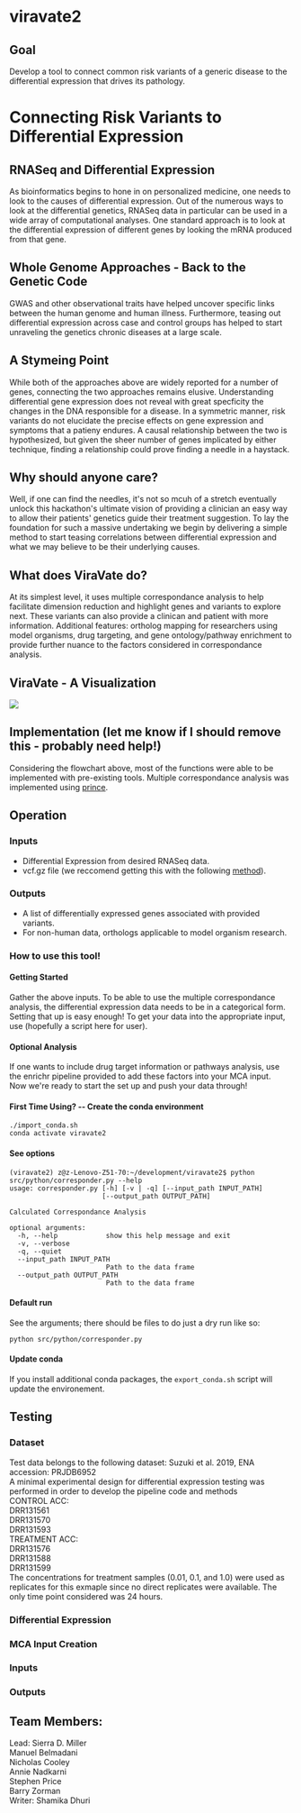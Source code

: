 # viravate2

## Goal
Develop a tool to connect common risk variants of a generic disease to the differential expression that drives its pathology.


# Connecting Risk Variants to Differential Expression

## RNASeq and Differential Expression
As bioinformatics begins to hone in on personalized medicine, one needs to look to the causes of differential expression. Out of the numerous ways to look at the differential genetics, RNASeq data in particular can be used in a wide array of computational analyses. One standard approach is to look at the differential expression of different genes by looking the mRNA produced from that gene.

## Whole Genome Approaches - Back to the Genetic Code
GWAS and other observational traits have helped uncover specific links between the human genome and human illness. Furthermore, teasing out differential expression across case and control groups has helped to start unraveling the genetics chronic diseases at a large scale.

## A Stymeing Point
While both of the approaches above are widely reported for a number of genes, connecting the two approaches remains elusive. Understanding differential gene expression does not reveal with great specficity the changes in the DNA responsible for a disease. In a symmetric manner, risk variants do not elucidate the precise effects on gene expression and symptoms that a patieny endures. A causal relationship between the two is hypothesized, but given the sheer number of genes implicated by either technique, finding a relationship could prove finding a needle in a haystack.

## Why should anyone care?
Well, if one can find the needles, it's not so mcuh of a stretch eventually unlock this hackathon's ultimate vision of providing a clinician an easy way to allow their patients' genetics guide their treatment suggestion. To lay the foundation for such a massive undertaking we begin by delivering a simple method to start teasing correlations between differential expression and what we may believe to be their underlying causes.

## What does ViraVate do?
At its simplest level, it uses multiple correspondance analysis to help facilitate dimension reduction and highlight genes and variants to explore next. These variants can also provide a clinican and patient with more information. Additional features: ortholog mapping for researchers using model organisms, drug targeting, and gene ontology/pathway enrichment to provide further nuance to the factors considered in correspondance analysis.

## ViraVate - A Visualization
<img src="./Revised_Flowchart.svg">

## Implementation (let me know if I should remove this - probably need help!)
Considering the flowchart above, most of the functions were able to be implemented with pre-existing tools. Multiple correspondance analysis was implemented using [prince](https://github.com/MaxHalford/Prince).  
## Operation
### Inputs
* Differential Expression from desired RNASeq data.
* vcf.gz file (we reccomend getting this with the following [method](https://github.com/collaborativebioinformatics/expressed-variant-impact)).

### Outputs
* A list of differentially expressed genes associated with provided variants.
* For non-human data, orthologs applicable to model organism research.

### How to use this tool!
#### Getting Started
Gather the above inputs. To be able to use the multiple correspondance analysis, the differential expression data needs to be in a categorical form.   
Setting that up is easy enough! To get your data into the appropriate input, use (hopefully a script here for user).
#### Optional Analysis
If one wants to include drug target information or pathways analysis, use the enrichr pipeline provided to add these factors into your MCA input.   
Now we're ready to start the set up and push your data through!
#### First Time Using? -- Create the conda environment

```
./import_conda.sh
conda activate viravate2
```

#### See options

```
(viravate2) z@z-Lenovo-Z51-70:~/development/viravate2$ python src/python/corresponder.py --help
usage: corresponder.py [-h] [-v | -q] [--input_path INPUT_PATH]
                       [--output_path OUTPUT_PATH]

Calculated Correspondance Analysis

optional arguments:
  -h, --help            show this help message and exit
  -v, --verbose
  -q, --quiet
  --input_path INPUT_PATH
                        Path to the data frame
  --output_path OUTPUT_PATH
                        Path to the data frame
```


#### Default run

See the arguments; there should be files to do just a dry run like so:

`python src/python/corresponder.py`

#### Update conda

If you install additional conda packages, the `export_conda.sh` script will update the environement.

## Testing
### Dataset
Test data belongs to the following dataset: Suzuki et al. 2019, ENA accession: PRJDB6952  
A minimal experimental design for differential expression testing was performed in order to develop the pipeline code and methods  
CONTROL ACC:  
DRR131561  
DRR131570  
DRR131593  
TREATMENT ACC:  
DRR131576  
DRR131588  
DRR131599  
The concentrations for treatment samples (0.01, 0.1, and 1.0) were used as replicates for this exmaple since no direct replicates were available. The only time point considered was 24 hours.
### Differential Expression
### MCA Input Creation
### Inputs
### Outputs

## Team Members:
Lead: Sierra D. Miller  
Manuel Belmadani  
Nicholas Cooley   
Annie Nadkarni  
Stephen Price   
Barry Zorman  
Writer: Shamika Dhuri 

